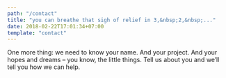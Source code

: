 ```yaml
---
path: "/contact"
title: "you can breathe that sigh of relief in 3,&nbsp;2,&nbsp;..."
date: 2018-02-22T17:01:34+07:00
template: "contact"
---
```


One more thing: we need to know your name. And your project. And your hopes and dreams – you know, the little things. Tell us about you and we’ll tell you how we can&nbsp;help.
